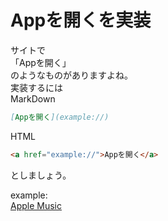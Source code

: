 # Appを開くを実装
サイトで  
「Appを開く」  
のようなものがありますよね。  
実装するには  
MarkDown
```MarkDown
[Appを開く](example://)
```
HTML
```html
<a href="example://">Appを開く</a>
```
としましょう。

example:  
[Apple Music](music://)
